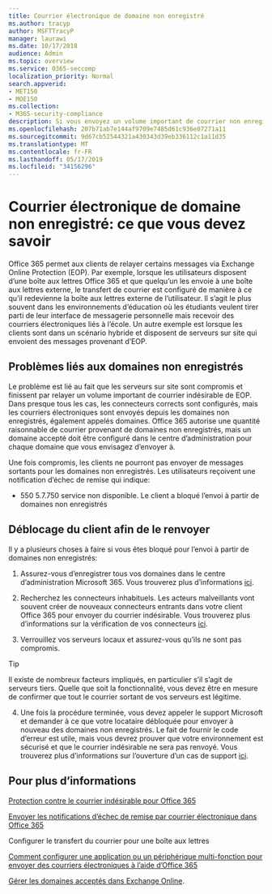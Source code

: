 ```yaml
---
title: Courrier électronique de domaine non enregistré
ms.author: tracyp
author: MSFTTracyP
manager: laurawi
ms.date: 10/17/2018
audience: Admin
ms.topic: overview
ms.service: O365-seccomp
localization_priority: Normal
search.appverid:
- MET150
- MOE150
ms.collection:
- M365-security-compliance
description: Si vous envoyez un volume important de courrier non enregistré de domaine, vous risquez de bloquer le blocage de votre courrier. Lisez cet article pour en savoir plus.
ms.openlocfilehash: 207b71ab7e144af9709e7485d61c936e07271a11
ms.sourcegitcommit: 9d67cb52544321a430343d39eb336112c1a11d35
ms.translationtype: MT
ms.contentlocale: fr-FR
ms.lasthandoff: 05/17/2019
ms.locfileid: "34156296"
---
```

# <a name="unregistered-domain-email-what-you-need-to-know"></a>Courrier électronique de domaine non enregistré: ce que vous devez savoir

Office 365 permet aux clients de relayer certains messages via Exchange Online Protection (EOP). Par exemple, lorsque les utilisateurs disposent d’une boîte aux lettres Office 365 et que quelqu’un les envoie à une boîte aux lettres externe, le transfert de courrier est configuré de manière à ce qu’il redevienne la boîte aux lettres externe de l’utilisateur. Il s’agit le plus souvent dans les environnements d’éducation où les étudiants veulent tirer parti de leur interface de messagerie personnelle mais recevoir des courriers électroniques liés à l’école. Un autre exemple est lorsque les clients sont dans un scénario hybride et disposent de serveurs sur site qui envoient des messages provenant d’EOP.

## <a name="problems-with-unregistered-domains"></a>Problèmes liés aux domaines non enregistrés

Le problème est lié au fait que les serveurs sur site sont compromis et finissent par relayer un volume important de courrier indésirable de EOP. Dans presque tous les cas, les connecteurs corrects sont configurés, mais les courriers électroniques sont envoyés depuis les domaines non enregistrés, également appelés domaines. Office 365 autorise une quantité raisonnable de courrier provenant de domaines non enregistrés, mais un domaine accepté doit être configuré dans le centre d’administration pour chaque domaine que vous envisagez d’envoyer à.

Une fois compromis, les clients ne pourront pas envoyer de messages sortants pour les domaines non enregistrés. Les utilisateurs reçoivent une notification d’échec de remise qui indique:

- 550 5.7.750 service non disponible. Le client a bloqué l’envoi à partir de domaines non enregistrés

## <a name="unblocking-tenant-in-order-to-send-again"></a>Déblocage du client afin de le renvoyer

Il y a plusieurs choses à faire si vous êtes bloqué pour l’envoi à partir de domaines non enregistrés:

1. Assurez-vous d’enregistrer tous vos domaines dans le centre d’administration Microsoft 365. Vous trouverez plus d’informations [ici](https://docs.microsoft.com/en-us/exchange/mail-flow-best-practices/manage-accepted-domains/manage-accepted-domains).

2. Recherchez les connecteurs inhabituels. Les acteurs malveillants vont souvent créer de nouveaux connecteurs entrants dans votre client Office 365 pour envoyer du courrier indésirable. Vous trouverez plus d’informations sur la vérification de vos connecteurs [ici](https://docs.microsoft.com/en-us/powershell/module/exchange/mail-flow/get-inboundconnector?view=exchange-ps). 

3. Verrouillez vos serveurs locaux et assurez-vous qu’ils ne sont pas compromis.

> [!TIP]
> Il existe de nombreux facteurs impliqués, en particulier s’il s’agit de serveurs tiers. Quelle que soit la fonctionnalité, vous devez être en mesure de confirmer que tout le courrier sortant de vos serveurs est légitime.

4. Une fois la procédure terminée, vous devez appeler le support Microsoft et demander à ce que votre locataire débloquée pour envoyer à nouveau des domaines non enregistrés.  Le fait de fournir le code d’erreur est utile, mais vous devrez prouver que votre environnement est sécurisé et que le courrier indésirable ne sera pas renvoyé. Vous trouverez plus d’informations sur l’ouverture d’un cas de support [ici](https://support.office.com/en-us/article/Contact-support-for-business-products-Admin-Help-32a17ca7-6fa0-4870-8a8d-e25ba4ccfd4b#ID0EAADAAA=online).
  
## <a name="for-more-information"></a>Pour plus d’informations

[Protection contre le courrier indésirable pour Office 365](anti-spam-protection.md)

[Envoyer les notifications d’échec de remise par courrier électronique dans Office 365](https://support.office.com/article/email-non-delivery-reports-in-office-365-51daa6b9-2e35-49c4-a0c9-df85bf8533c3)

Configurer le transfert du courrier pour une boîte aux lettres

[Comment configurer une application ou un périphérique multi-fonction pour envoyer des courriers électroniques à l’aide d’Office 365](https://support.office.com/en-us/article/How-to-set-up-a-multifunction-device-or-application-to-send-email-using-Office-365-69f58e99-c550-4274-ad18-c805d654b4c4)

[Gérer les domaines acceptés dans Exchange Online](https://docs.microsoft.com/en-us/exchange/mail-flow-best-practices/manage-accepted-domains/manage-accepted-domains).
